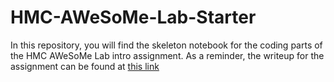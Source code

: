 # HMC-AWeSoMe-Lab-Starter
In this repository, you will find the skeleton notebook for the coding parts of the HMC AWeSoMe Lab intro assignment. As a reminder, the writeup for the assignment can be found at [this link](https://docs.google.com/document/d/1sMnhaWcx5VgZDhnTW4xSj0FmjITdqFqoMXMWCEoHyoE/edit?usp=sharing)
